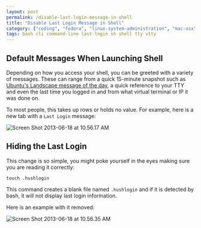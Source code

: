 ```yaml
---
layout: post
permalink: /disable-last-login-message-in-shell
title: "Disable Last Login Message in Shell"
category: ["coding", "fedora", "linux-system-administration", "mac-osx", "system-administration", "ubuntu-linux-system-administration"]
tags: bash cli command-line last-login sh shell tty vtty
---
```

## Default Messages When Launching Shell

Depending on how you access your shell, you can be greeted with a variety of messages. These can range from a quick 15-minute snapshot such as [Ubuntu's Landscape message of the day](http://ubuntuforums.org/showthread.php?t=1077244), a quick reference to your TTY and even the last time you logged in and from what virtual terminal or IP it was done on.

To most people, this takes up rows or holds no value. For example, here is a new tab with a `Last Login` message:

![Screen Shot 2013-06-18 at 10.56.17 AM](http://www.highonphp.com/v3/wp-content/uploads/2013/06/Screen-Shot-2013-06-18-at-10.56.17-AM.png)

## Hiding the Last Login

This change is so simple, you might poke yourself in the eyes making sure you are reading it correctly:

    touch .hushlogin

This command creates a blank file named `.hushlogin` and if it is detected by bash, it will not display last login information.

Here is an example with it removed:

![Screen Shot 2013-06-18 at 10.56.35 AM](http://www.highonphp.com/v3/wp-content/uploads/2013/06/Screen-Shot-2013-06-18-at-10.56.35-AM.png)

